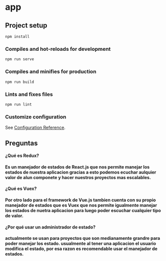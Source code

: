 # app

## Project setup
```
npm install
```

### Compiles and hot-reloads for development
```
npm run serve
```

### Compiles and minifies for production
```
npm run build
```

### Lints and fixes files
```
npm run lint
```

### Customize configuration
See [Configuration Reference](https://cli.vuejs.org/config/).
## Preguntas

#### ¿Qué es Redux?

#### Es un manejador de estados de React.js que nos permite manejar los estados de  nuestra aplicacion gracias a esto podemos ecuchar aulquier valor de alun componete y hacer nuestros proyectos mas escalables.

      

#### ¿Qué es Vuex?
#### Por otro lado para el framework de Vue.js tambien cuenta con su propio manejador de estados que es Vuex que nos permite igualmente manejar los estados de  nuetra aplicacion para luego poder escuchar cualquier tipo de valor.

#### ¿Por qué usar un administrador de estado?
#### actualmente se usan para proyectos que son medianamente grandre para poder manejar los estado. usualmente al tener una aplicacion el usuario modifica el  estado, por esa razon es recomendable usar el manejador de estados.

####
    
